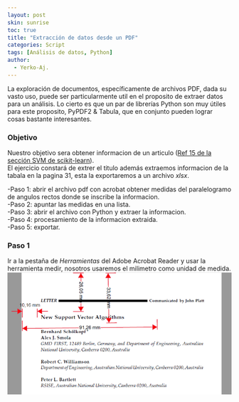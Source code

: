```yaml
---
layout: post
skin: sunrise
toc: true
title: "Extracción de datos desde un PDF"
categories: Script
tags: [Análisis de datos, Python]
author:
  - Yerko-Aj.
---
```


La exploración de documentos, específicamente de archivos PDF, dada su vasto uso, puede ser particularmente util en el proposito de extraer datos para un análisis. Lo cierto es que un par de librerías Python son muy útiles para este proposito, PyPDF2 & Tabula, que en conjunto pueden lograr cosas bastante interesantes.

### Objetivo
Nuestro objetivo sera obtener informacion de un articulo ([Ref 15 de la sección SVM de scikit-learn](https://scikit-learn.org/stable/modules/svm.html#mathematical-formulation)). <br>
El ejercicio constará de extrer el titulo además extraemos informacion de la tabala en la pagina 31, esta la exportaremos a un archivo *xlsx*. <br>

-Paso 1: abrir el archivo pdf con acrobat obtener medidas del paralelogramo de angulos rectos donde se inscribe la informacion. <br>
-Paso 2: apuntar las medidas en una lista. <br>
-Paso 3: abrir el archivo con Python y extraer la informacion. <br>
-Paso 4: procesamiento de la informacion extraida. <br>
-Paso 5: exportar.

### Paso 1
Ir a la pestaña de *Herramientas* del Adobe Acrobat Reader y usar la herramienta medir, nosotros usaremos el milimetro como unidad de medida.
![error](/post2/Titulo_SVM_ref15.png)
